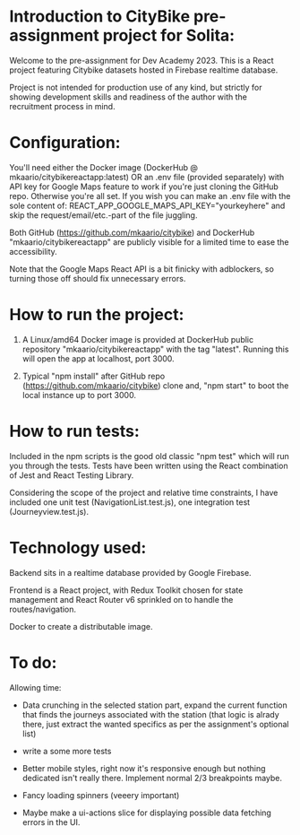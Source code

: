 # Introduction to CityBike pre-assignment project for Solita:

Welcome to the pre-assignment for Dev Academy 2023. This is a React project featuring Citybike datasets hosted in Firebase realtime database.

Project is not intended for production use of any kind, but strictly for showing development skills and readiness of the author with the recruitment process in mind.

# Configuration:

You'll need either the Docker image (DockerHub @ mkaario/citybikereactapp:latest) OR an .env file (provided separately) with API key for Google Maps feature to work if you're just cloning the GitHub repo. Otherwise you're all set. If you wish you can make an .env file with the sole content of: REACT_APP_GOOGLE_MAPS_API_KEY="yourkeyhere" and skip the request/email/etc.-part of the file juggling.

Both GitHub (https://github.com/mkaario/citybike) and DockerHub "mkaario/citybikereactapp" are publicly visible for a limited time to ease the accessibility.

Note that the Google Maps React API is a bit finicky with adblockers, so turning those off should fix unnecessary errors.

# How to run the project:

1. A Linux/amd64 Docker image is provided at DockerHub public repository "mkaario/citybikereactapp" with the tag "latest". Running this will open the app at localhost, port 3000.

2. Typical "npm install" after GitHub repo (https://github.com/mkaario/citybike) clone and, "npm start" to boot the local instance up to port 3000.

# How to run tests:

Included in the npm scripts is the good old classic "npm test" which will run you through the tests. Tests have been written using the React combination of Jest and React Testing Library.

Considering the scope of the project and relative time constraints, I have included one unit test (NavigationList.test.js), one integration test (Journeyview.test.js).

# Technology used:

Backend sits in a realtime database provided by Google Firebase.

Frontend is a React project, with Redux Toolkit chosen for state management and React Router v6 sprinkled on to handle the routes/navigation.

Docker to create a distributable image.

# To do:

Allowing time:

- Data crunching in the selected station part, expand the current function that finds the journeys associated with the station (that logic is alrady there, just extract the wanted specifics as per the assignment's optional list)

- write a some more tests

- Better mobile styles, right now it's responsive enough but nothing dedicated isn't really there. Implement normal 2/3 breakpoints maybe.

- Fancy loading spinners (veeery important)

- Maybe make a ui-actions slice for displaying possible data fetching errors in the UI.
